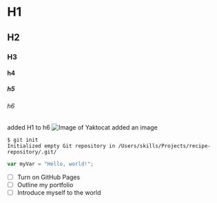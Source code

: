 # H1
## H2
### H3
#### h4
##### h5
###### h6
added H1 to h6
![Image of Yaktocat](https://octodex.github.com/images/yaktocat.png)
added an image
```
$ git init
Initialized empty Git repository in /Users/skills/Projects/recipe-repository/.git/
```
``` javascript
var myVar = "Hello, world!";
```
- [ ] Turn on GitHub Pages
- [ ] Outline my portfolio
- [ ] Introduce myself to the world
